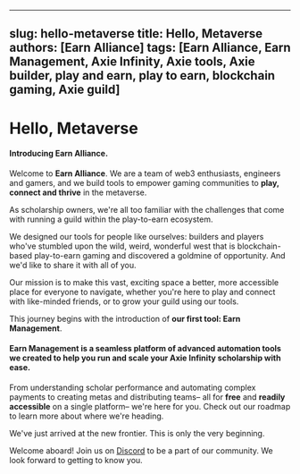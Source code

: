 
   
---
slug: hello-metaverse
title: Hello, Metaverse
authors: [Earn Alliance]
tags: [Earn Alliance, Earn Management, Axie Infinity, Axie tools, Axie builder, play and earn, play to earn, blockchain gaming, Axie guild]
---

# Hello, Metaverse
#### Introducing Earn Alliance.



Welcome to **Earn Alliance**. We are a team of web3 enthusiasts, engineers and gamers, and we build tools to empower gaming communities to **play, connect and thrive** in the metaverse.

As scholarship owners, we're all too familiar with the challenges that come with running a guild within the play-to-earn ecosystem.

We designed our tools for people like ourselves: builders and players who've stumbled upon the wild, weird, wonderful west that is blockchain-based play-to-earn gaming and discovered a goldmine of opportunity. And we'd like to share it with all of you.

Our mission is to make this vast, exciting space a better, more accessible place for everyone to navigate, whether you're here to play and connect with like-minded friends, or to grow your guild using our tools.

This journey begins with the introduction of **our first tool: Earn Management**.

#### Earn Management is a seamless platform of advanced automation tools we created to help you **run** and **scale** your Axie Infinity scholarship with ease.

From understanding scholar performance and automating complex payments to creating metas and distributing teams– all for **free** and **readily accessible** on a single platform– we're here for you. Check out our roadmap to learn more about where we're heading.

We've just arrived at the new frontier. This is only the very beginning.


Welcome aboard! Join us on [Discord](https://discord.com/channels/926167446648397836/949216955708112897 "Discord") to be a part of our community. We look forward to getting to know you.



